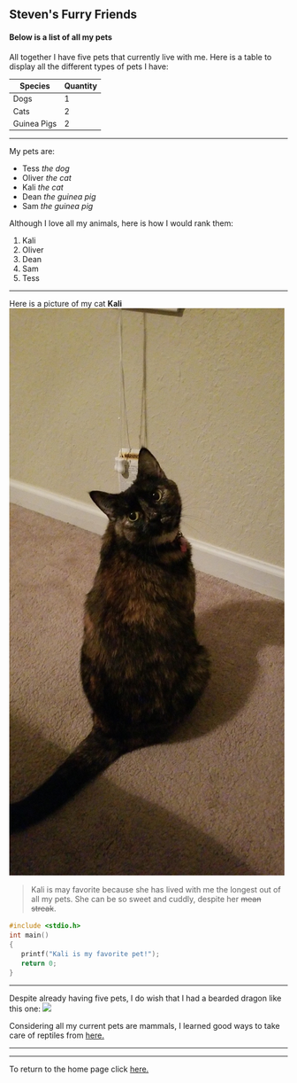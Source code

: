 ## Steven's Furry Friends ##

#### Below is a list of all my pets ####

All together I have five pets that currently live with me. Here is a table to display all the different types of pets I have:

Species | Quantity
--- | ---
Dogs | 1
Cats | 2
Guinea Pigs | 2


---

My pets are:

* Tess *the dog*
* Oliver *the cat*
* Kali *the cat*
* Dean *the guinea pig*
* Sam *the guinea pig*


Although I love all my animals, here is how I would rank them:

1. Kali
2. Oliver
3. Dean
4. Sam
5. Tess



***

Here is a picture of my cat **Kali** ![](Kali.jpg)





>Kali is may favorite because she has lived with me the longest out of all my pets.
>She can be so sweet and cuddly, despite her ~~mean streak~~.




```C
#include <stdio.h>
int main()
{
   printf("Kali is my favorite pet!");
   return 0;
}
```

***

Despite already having five pets, I do wish that I had a bearded dragon like this one:
![](http://rivista-cdn.reptilesmagazine.com/images/cache/cache_6/cache_e/cache_a/bearded-dragon-care-5001-4d13fae6.jpeg?ver=1531062996&aspectratio=1.5923566878981)



Considering all my current pets are mammals, I learned good ways to take care of reptiles from [here.](<http://www.reptilesmagazine.com/Care-Sheets/Lizards/Bearded-Dragon/>)

***


***

To return to the home page click [here.](<https://github.com/StevenVaughan97/Pets/blob/master/README.md>)